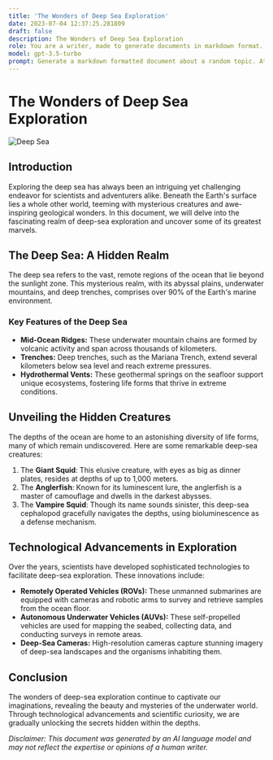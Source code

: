 ```yaml
---
title: 'The Wonders of Deep Sea Exploration'
date: 2023-07-04 12:37:25.281809
draft: false
description: The Wonders of Deep Sea Exploration
role: You are a writer, made to generate documents in markdown format. It is very important that all of the documents you generate are in valid markdown format.
model: gpt-3.5-turbo
prompt: Generate a markdown formatted document about a random topic. At the bottom, include a disclaimer explaining that the document was generated by you. The first line of the document should be the title. Make sure that the entire document is in proper markdown format, using a mix of various tags to make the document visually appealing.
---
```


# The Wonders of Deep Sea Exploration

![Deep Sea](https://www.example.com/deep-sea-image.jpg)

## Introduction

Exploring the deep sea has always been an intriguing yet challenging endeavor for scientists and adventurers alike. Beneath the Earth's surface lies a whole other world, teeming with mysterious creatures and awe-inspiring geological wonders. In this document, we will delve into the fascinating realm of deep-sea exploration and uncover some of its greatest marvels.

## The Deep Sea: A Hidden Realm

The deep sea refers to the vast, remote regions of the ocean that lie beyond the sunlight zone. This mysterious realm, with its abyssal plains, underwater mountains, and deep trenches, comprises over 90% of the Earth's marine environment.

### Key Features of the Deep Sea

- **Mid-Ocean Ridges:** These underwater mountain chains are formed by volcanic activity and span across thousands of kilometers.
- **Trenches:** Deep trenches, such as the Mariana Trench, extend several kilometers below sea level and reach extreme pressures.
- **Hydrothermal Vents:** These geothermal springs on the seafloor support unique ecosystems, fostering life forms that thrive in extreme conditions.

## Unveiling the Hidden Creatures

The depths of the ocean are home to an astonishing diversity of life forms, many of which remain undiscovered. Here are some remarkable deep-sea creatures:

1. The **Giant Squid**: This elusive creature, with eyes as big as dinner plates, resides at depths of up to 1,000 meters.
2. The **Anglerfish**: Known for its luminescent lure, the anglerfish is a master of camouflage and dwells in the darkest abysses.
3. The **Vampire Squid**: Though its name sounds sinister, this deep-sea cephalopod gracefully navigates the depths, using bioluminescence as a defense mechanism.

## Technological Advancements in Exploration

Over the years, scientists have developed sophisticated technologies to facilitate deep-sea exploration. These innovations include:

- **Remotely Operated Vehicles (ROVs):** These unmanned submarines are equipped with cameras and robotic arms to survey and retrieve samples from the ocean floor.
- **Autonomous Underwater Vehicles (AUVs):** These self-propelled vehicles are used for mapping the seabed, collecting data, and conducting surveys in remote areas.
- **Deep-Sea Cameras:** High-resolution cameras capture stunning imagery of deep-sea landscapes and the organisms inhabiting them.

## Conclusion

The wonders of deep-sea exploration continue to captivate our imaginations, revealing the beauty and mysteries of the underwater world. Through technological advancements and scientific curiosity, we are gradually unlocking the secrets hidden within the depths.

_Disclaimer: This document was generated by an AI language model and may not reflect the expertise or opinions of a human writer._